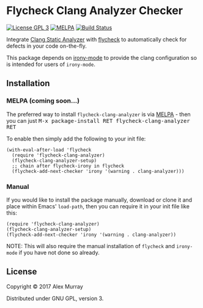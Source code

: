 # Flycheck Clang Analyzer Checker

[![License GPL 3](https://img.shields.io/badge/license-GPL_3-green.svg)](http://www.gnu.org/licenses/gpl-3.0.txt)
[![MELPA](http://melpa.org/packages/flycheck-clang-analyzer-badge.svg)](http://melpa.org/#/flycheck-clang-analyzer)
[![Build Status](https://travis-ci.org/alexmurray/flycheck-clang-analyzer.svg?branch=master)](https://travis-ci.org/alexmurray/flycheck-clang-analyzer)

Integrate [Clang Static Analyzer](https://clang-analyzer.llvm.org/)
with [flycheck](http://www.flycheck.org) to automatically check for defects in
your code on-the-fly.

This package depends on [irony-mode](https://github.com/Sarcasm/irony-mode/) to
provide the clang configuration so is intended for users of `irony-mode`.

## Installation

### MELPA (coming soon...)

The preferred way to install `flycheck-clang-analyzer` is via
[MELPA](http://melpa.org) - then you can just <kbd>M-x package-install RET
flycheck-clang-analyzer RET</kbd>

To enable then simply add the following to your init file:

```emacs-lisp
(with-eval-after-load 'flycheck
  (require 'flycheck-clang-analyzer)
  (flycheck-clang-analyzer-setup)
  ;; chain after flycheck-irony in flycheck
  (flycheck-add-next-checker 'irony '(warning . clang-analyzer)))
```

### Manual

If you would like to install the package manually, download or clone it and
place within Emacs' `load-path`, then you can require it in your init file like
this:

```emacs-lisp
(require 'flycheck-clang-analyzer)
(flycheck-clang-analyzer-setup)
(flycheck-add-next-checker 'irony '(warning . clang-analyzer))
```

NOTE: This will also require the manual installation of `flycheck` and
`irony-mode` if you have not done so already.

## License

Copyright © 2017 Alex Murray

Distributed under GNU GPL, version 3.

